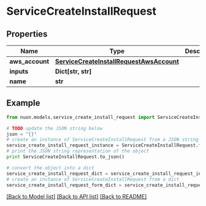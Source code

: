 # ServiceCreateInstallRequest


## Properties

Name | Type | Description | Notes
------------ | ------------- | ------------- | -------------
**aws_account** | [**ServiceCreateInstallRequestAwsAccount**](ServiceCreateInstallRequestAwsAccount.md) |  | 
**inputs** | **Dict[str, str]** |  | 
**name** | **str** |  | 

## Example

```python
from nuon.models.service_create_install_request import ServiceCreateInstallRequest

# TODO update the JSON string below
json = "{}"
# create an instance of ServiceCreateInstallRequest from a JSON string
service_create_install_request_instance = ServiceCreateInstallRequest.from_json(json)
# print the JSON string representation of the object
print ServiceCreateInstallRequest.to_json()

# convert the object into a dict
service_create_install_request_dict = service_create_install_request_instance.to_dict()
# create an instance of ServiceCreateInstallRequest from a dict
service_create_install_request_form_dict = service_create_install_request.from_dict(service_create_install_request_dict)
```
[[Back to Model list]](../README.md#documentation-for-models) [[Back to API list]](../README.md#documentation-for-api-endpoints) [[Back to README]](../README.md)


